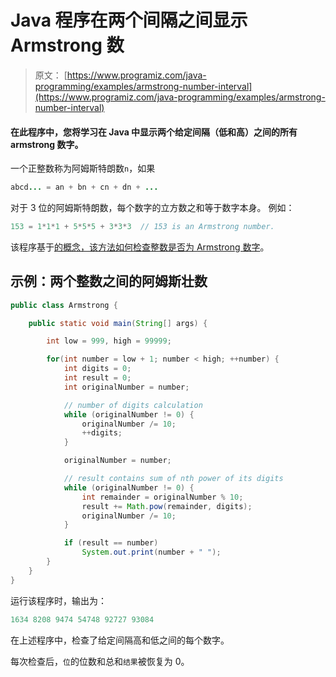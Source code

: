 # Java 程序在两个间隔之间显示 Armstrong 数

> 原文： [https://www.programiz.com/java-programming/examples/armstrong-number-interval](https://www.programiz.com/java-programming/examples/armstrong-number-interval)

#### 在此程序中，您将学习在 Java 中显示两个给定间隔（低和高）之间的所有 armstrong 数字。

一个正整数称为阿姆斯特朗数`n`，如果

```java
abcd... = an + bn + cn + dn + ...
```

对于 3 位的阿姆斯特朗数，每个数字的立方数之和等于数字本身。 例如：

```java
153 = 1*1*1 + 5*5*5 + 3*3*3  // 153 is an Armstrong number.

```

该程序基于[的概念，该方法如何检查整数是否为 Armstrong 数字](/java-programming/examples/armstrong-number "Check Armstrong Number in Kotlin")。

## 示例：两个整数之间的阿姆斯壮数

```java
public class Armstrong {

    public static void main(String[] args) {

        int low = 999, high = 99999;

        for(int number = low + 1; number < high; ++number) {
            int digits = 0;
            int result = 0;
            int originalNumber = number;

            // number of digits calculation
            while (originalNumber != 0) {
                originalNumber /= 10;
                ++digits;
            }

            originalNumber = number;

            // result contains sum of nth power of its digits
            while (originalNumber != 0) {
                int remainder = originalNumber % 10;
                result += Math.pow(remainder, digits);
                originalNumber /= 10;
            }

            if (result == number)
                System.out.print(number + " ");
        }
    }
}
```

运行该程序时，输出为：

```java
1634 8208 9474 54748 92727 93084 
```

在上述程序中，检查了给定间隔高和低之间的每个数字。

每次检查后，`位`的位数和总和`结果`被恢复为 0。